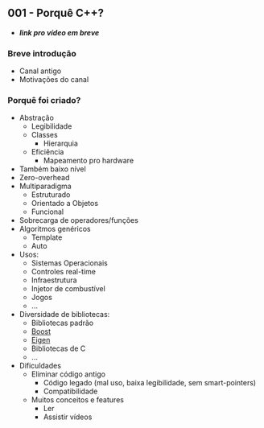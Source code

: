 ## 001 - Porquê C++?

-  ***link pro vídeo em breve***

### Breve introdução

- Canal antigo
- Motivações do canal

### Porquê foi criado?

- Abstração
  - Legibilidade
  - Classes
    - Hierarquia
  - Eficiência
    - Mapeamento pro hardware
- Também baixo nível
- Zero-overhead
- Multiparadigma
  - Estruturado
  - Orientado a Objetos
  - Funcional
- Sobrecarga de operadores/funções
- Algoritmos genéricos
  - Template
  - Auto
- Usos:
  - Sistemas Operacionais
  - Controles real-time
  - Infraestrutura
  - Injetor de combustível
  - Jogos
  - ...
- Diversidade de bibliotecas:
  - Bibliotecas padrão
  - [Boost](www.boost.org)
  - [Eigen](http://eigen.tuxfamily.org/)
  - Bibliotecas de C
  - ...
- Dificuldades
  - Eliminar código antigo
    - Código legado (mal uso, baixa legibilidade, sem smart-pointers)
    - Compatibilidade
  - Muitos conceitos e features
    - Ler
    - Assistir vídeos
